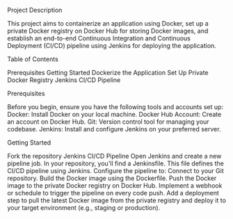 Project Description



This project aims to containerize an application using Docker, set up a private Docker registry on Docker Hub for storing Docker images, and establish an end-to-end Continuous Integration and Continuous Deployment (CI/CD) pipeline using Jenkins for deploying the application.




Table of Contents



Prerequisites
Getting Started
Dockerize the Application
Set Up Private Docker Registry
Jenkins CI/CD Pipeline



Prerequisites



Before you begin, ensure you have the following tools and accounts set up:
Docker: Install Docker on your local machine.
Docker Hub Account: Create an account on Docker Hub.
Git: Version control tool for managing your codebase.
Jenkins: Install and configure Jenkins on your preferred server.


Getting Started



Fork the repository
Jenkins CI/CD Pipeline
Open Jenkins and create a new pipeline job.
In your repository, you'll find a Jenkinsfile. This file defines the CI/CD pipeline using Jenkins. Configure the pipeline to:
Connect to your Git repository.
Build the Docker image using the Dockerfile.
Push the Docker image to the private Docker registry on Docker Hub.
Implement a webhook or schedule to trigger the pipeline on every code push.
Add a deployment step to pull the latest Docker image from the private registry and deploy it to your target environment (e.g., staging or production).
